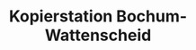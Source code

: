---
title: "Kopierstation Bochum-Wattenscheid"
url: /bochum/kopierstation-bochum-wattenscheid/
shop: Kopieren
---
